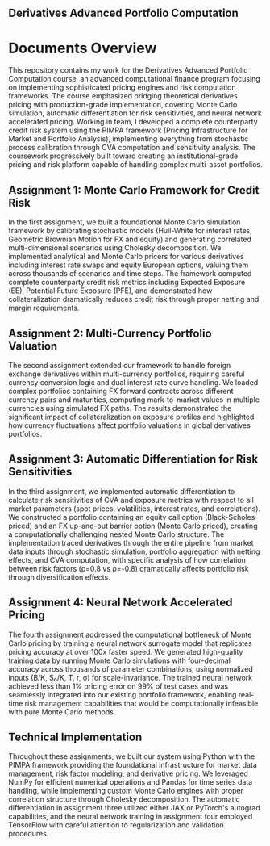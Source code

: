 ## Derivatives Advanced Portfolio Computation
# Documents Overview
This repository contains my work for the Derivatives Advanced Portfolio Computation course, an advanced computational finance program focusing on implementing sophisticated pricing engines and risk computation frameworks. The course emphasized bridging theoretical derivatives pricing with production-grade implementation, covering Monte Carlo simulation, automatic differentiation for risk sensitivities, and neural network accelerated pricing.
Working in team, I developed a complete counterparty credit risk system using the PIMPA framework (Pricing Infrastructure for Market and Portfolio Analysis), implementing everything from stochastic process calibration through CVA computation and sensitivity analysis. The coursework progressively built toward creating an institutional-grade pricing and risk platform capable of handling complex multi-asset portfolios.

## Assignment 1: Monte Carlo Framework for Credit Risk
In the first assignment, we built a foundational Monte Carlo simulation framework by calibrating stochastic models (Hull-White for interest rates, Geometric Brownian Motion for FX and equity) and generating correlated multi-dimensional scenarios using Cholesky decomposition. We implemented analytical and Monte Carlo pricers for various derivatives including interest rate swaps and equity European options, valuing them across thousands of scenarios and time steps. The framework computed complete counterparty credit risk metrics including Expected Exposure (EE), Potential Future Exposure (PFE), and demonstrated how collateralization dramatically reduces credit risk through proper netting and margin requirements.

## Assignment 2: Multi-Currency Portfolio Valuation
The second assignment extended our framework to handle foreign exchange derivatives within multi-currency portfolios, requiring careful currency conversion logic and dual interest rate curve handling. We loaded complex portfolios containing FX forward contracts across different currency pairs and maturities, computing mark-to-market values in multiple currencies using simulated FX paths. The results demonstrated the significant impact of collateralization on exposure profiles and highlighted how currency fluctuations affect portfolio valuations in global derivatives portfolios.

## Assignment 3: Automatic Differentiation for Risk Sensitivities
In the third assignment, we implemented automatic differentiation to calculate risk sensitivities of CVA and exposure metrics with respect to all market parameters (spot prices, volatilities, interest rates, and correlations). We constructed a portfolio containing an equity call option (Black-Scholes priced) and an FX up-and-out barrier option (Monte Carlo priced), creating a computationally challenging nested Monte Carlo structure. The implementation traced derivatives through the entire pipeline from market data inputs through stochastic simulation, portfolio aggregation with netting effects, and CVA computation, with specific analysis of how correlation between risk factors (ρ=0.8 vs ρ=-0.8) dramatically affects portfolio risk through diversification effects.

## Assignment 4: Neural Network Accelerated Pricing
The fourth assignment addressed the computational bottleneck of Monte Carlo pricing by training a neural network surrogate model that replicates pricing accuracy at over 100x faster speed. We generated high-quality training data by running Monte Carlo simulations with four-decimal accuracy across thousands of parameter combinations, using normalized inputs (B/K, S₀/K, T, r, σ) for scale-invariance. The trained neural network achieved less than 1% pricing error on 99% of test cases and was seamlessly integrated into our existing portfolio framework, enabling real-time risk management capabilities that would be computationally infeasible with pure Monte Carlo methods.

## Technical Implementation
Throughout these assignments, we built our system using Python with the PIMPA framework providing the foundational infrastructure for market data management, risk factor modeling, and derivative pricing. We leveraged NumPy for efficient numerical operations and Pandas for time series data handling, while implementing custom Monte Carlo engines with proper correlation structure through Cholesky decomposition. The automatic differentiation in assignment three utilized either JAX or PyTorch's autograd capabilities, and the neural network training in assignment four employed TensorFlow with careful attention to regularization and validation procedures.